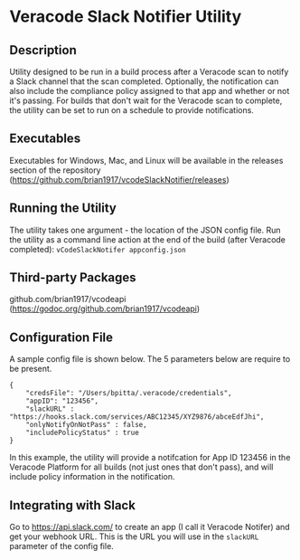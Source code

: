 # Veracode Slack Notifier Utility

## Description
Utility designed to be run in a build process after a Veracode scan to notify a Slack channel that the scan completed. Optionally, the notification can also include the compliance policy assigned to that app and whether or not it's passing.
For builds that don't wait for the Veracode scan to complete, the utility can be set to run on a schedule to provide notifications.

## Executables
Executables for Windows, Mac, and Linux will be available in the releases section of the repository (https://github.com/brian1917/vcodeSlackNotifier/releases)

## Running the Utility
The utility takes one argument - the location of the JSON config file. Run the utility as a command line
action at the end of the build (after Veracode completed):
`vCodeSlackNotifer appconfig.json`

## Third-party Packages
github.com/brian1917/vcodeapi (https://godoc.org/github.com/brian1917/vcodeapi)

## Configuration File
A sample config file is shown below. The 5 parameters below are require to be present.
```
{
    "credsFile": "/Users/bpitta/.veracode/credentials",
    "appID": "123456",
    "slackURL" : "https://hooks.slack.com/services/ABC12345/XYZ9876/abceEdfJhi",
    "onlyNotifyOnNotPass" : false,
    "includePolicyStatus" : true
}
```
In this example, the utility will provide a notifcation for App ID 123456 in the Veracode Platform for all builds (not just ones that don't pass), and will
include policy information in the notification.

## Integrating with Slack
Go to https://api.slack.com/ to create an app (I call it Veracode Notifer) and get your webhook URL. This is the URL you will use in the `slackURL` parameter of the config file.